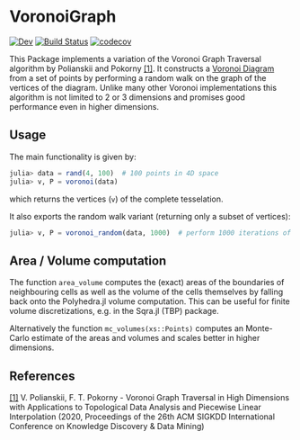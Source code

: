 # VoronoiGraph

[![Dev](https://img.shields.io/badge/docs-dev-blue.svg)](https://axsk.github.io/VoronoiGraph.jl/dev)
[![Build Status](https://github.com/axsk/VoronoiGraph.jl/workflows/CI/badge.svg)](https://github.com/axsk/VoronoiGraph.jl/actions)
[![codecov](https://codecov.io/gh/axsk/VoronoiGraph.jl/branch/main/graph/badge.svg?token=OYHZKYOE2H)](https://codecov.io/gh/axsk/VoronoiGraph.jl)

This Package implements a variation of the Voronoi Graph Traversal algorithm by Polianskii and Pokorny [\[1\]](https://dl.acm.org/doi/10.1145/3394486.3403266).
It constructs a [Voronoi Diagram](https://en.wikipedia.org/wiki/Voronoi_diagram) from a set of points by performing a random walk on the graph of the vertices of the diagram.
Unlike many other Voronoi implementations this algorithm is not limited to 2 or 3 dimensions and promises good performance even in higher dimensions.

## Usage
The main functionality is given by:
```julia
julia> data = rand(4, 100)  # 100 points in 4D space
julia> v, P = voronoi(data)
```
which returns the vertices (`v`) of the complete tesselation.

It also exports the random walk variant (returning only a subset of vertices):
```julia
julia> v, P = voronoi_random(data, 1000)  # perform 1000 iterations of the random walk
```

## Area / Volume computation
The function `area_volume` computes the (exact) areas of the boundaries of neighbouring cells
as well as the volume of the cells themselves by falling back onto the Polyhedra.jl volume computation.
This can be useful for finite volume discretizations, e.g. in the Sqra.jl (TBP) package.

Alternatively the function `mc_volumes(xs::Points)` computes an Monte-Carlo estimate of the
areas and volumes and scales better in higher dimensions.

## References
[\[1\]](https://dl.acm.org/doi/10.1145/3394486.3403266) V. Polianskii, F. T. Pokorny - Voronoi Graph Traversal in High Dimensions with Applications to Topological Data Analysis and Piecewise Linear Interpolation (2020, Proceedings of the 26th ACM SIGKDD International Conference on Knowledge Discovery & Data Mining)
